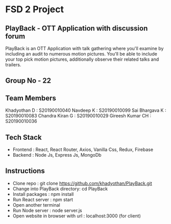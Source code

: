 # FSD 2 Project

## PlayBack - OTT Application with discussion forum
PlayBack is an OTT Application with talk gathering where you'll examine by including an audit to numerous motion pictures. You'll be able to include your top pick motion pictures, additionally observe their related talks and trailers.

## Group No - 22

## Team Members
Khadyothan D        :     S20190010040
Navdeep K           :     S20190010099
Sai Bhargava K      :     S20190010083
Chandra Kiran G     :     S20190010029
Gireesh Kumar CH    :     S20190010036


## Tech Stack
- Frontend : React, React Router, Axios, Vanilla Css, Redux, Firebase
- Backend : Node Js, Express Js, MongoDb

## Instructions
- Clone repo :  git clone https://github.com/khadyothan/PlayBack.git
- Change into PlayBack directory: cd PlayBack
- Install packages : npm install 
- Run React server : npm start
- Open another terminal
- Run Node server  : node server.js
- Open website in browser with url : localhost:3000  (for client)